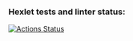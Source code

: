 ### Hexlet tests and linter status:
[![Actions Status](https://github.com/eagle777-krs/python-project-50/actions/workflows/hexlet-check.yml/badge.svg)](https://github.com/eagle777-krs/python-project-50/actions)